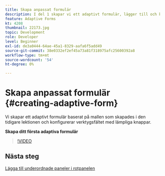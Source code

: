 ```yaml
---
title: Skapa anpassat formulär
description: I del 1 skapar vi ett adaptivt formulär, lägger till och konfigurerar verktygsfältet med lämpliga knappar.
feature: Adaptive Forms
kt: 4208
thumbnail: 22173.jpg
topic: Development
role: Developer
level: Beginner
exl-id: de3a0444-64ae-45a1-8329-aafa6f5add49
source-git-commit: 38e0332ef2ef45a73a81f318975afc25600392a8
workflow-type: tm+mt
source-wordcount: '54'
ht-degree: 0%

---
```


# Skapa anpassat formulär {#creating-adaptive-form}

Vi skapar ett adaptivt formulär baserat på mallen som skapades i den tidigare lektionen och konfigurerar verktygsfältet med lämpliga knappar.

**Skapa ditt första adaptiva formulär**

>[!VIDEO](https://video.tv.adobe.com/v/22173?quality=12&learn=on)

## Nästa steg

[Lägga till underordnade paneler i rotpanelen](./configuring-root-panel-and-adding-child-panels.md)
